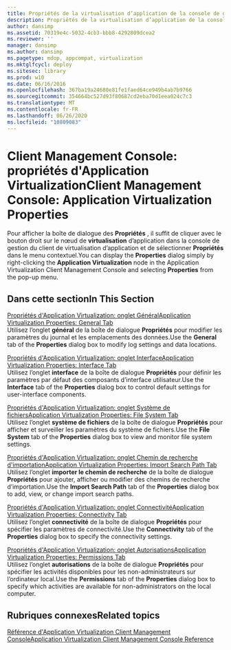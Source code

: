 ```yaml
---
title: Propriétés de la virtualisation d’application de la console de gestion des clients
description: Propriétés de la virtualisation d’application de la console de gestion des clients
author: dansimp
ms.assetid: 70319e4c-5032-4cb3-bbb8-4292809dcea2
ms.reviewer: ''
manager: dansimp
ms.author: dansimp
ms.pagetype: mdop, appcompat, virtualization
ms.mktglfcycl: deploy
ms.sitesec: library
ms.prod: w10
ms.date: 06/16/2016
ms.openlocfilehash: 367ba19a24680e81fe1faed64ce949b4ab7b9766
ms.sourcegitcommit: 354664bc527d93f80687cd2eba70d1eea024c7c3
ms.translationtype: MT
ms.contentlocale: fr-FR
ms.lasthandoff: 06/26/2020
ms.locfileid: "10809083"
---
```

# <span data-ttu-id="69169-103">Client Management Console: propriétés d'Application Virtualization</span><span class="sxs-lookup"><span data-stu-id="69169-103">Client Management Console: Application Virtualization Properties</span></span>


<span data-ttu-id="69169-104">Pour afficher la boîte de dialogue des **Propriétés** , il suffit de cliquer avec le bouton droit sur le nœud de **virtualisation** d’application dans la console de gestion du client de virtualisation d’application et de sélectionner **Propriétés** dans le menu contextuel.</span><span class="sxs-lookup"><span data-stu-id="69169-104">You can display the **Properties** dialog simply by right-clicking the **Application Virtualization** node in the Application Virtualization Client Management Console and selecting **Properties** from the pop-up menu.</span></span>

## <span data-ttu-id="69169-105">Dans cette section</span><span class="sxs-lookup"><span data-stu-id="69169-105">In This Section</span></span>


<a href="" id="application-virtualization-properties--general-tab"></a>[<span data-ttu-id="69169-106">Propriétés d'Application Virtualization: onglet Général</span><span class="sxs-lookup"><span data-stu-id="69169-106">Application Virtualization Properties: General Tab</span></span>](application-virtualization-properties-general-tab.md)  
<span data-ttu-id="69169-107">Utilisez l’onglet **général** de la boîte de dialogue **Propriétés** pour modifier les paramètres du journal et les emplacements des données.</span><span class="sxs-lookup"><span data-stu-id="69169-107">Use the **General** tab of the **Properties** dialog box to modify log settings and data locations.</span></span>

<a href="" id="application-virtualization-properties--interface-tab"></a>[<span data-ttu-id="69169-108">Propriétés d'Application Virtualization: onglet Interface</span><span class="sxs-lookup"><span data-stu-id="69169-108">Application Virtualization Properties: Interface Tab</span></span>](application-virtualization-properties-interface-tab.md)  
<span data-ttu-id="69169-109">Utilisez l’onglet **interface** de la boîte de dialogue **Propriétés** pour définir les paramètres par défaut des composants d’interface utilisateur.</span><span class="sxs-lookup"><span data-stu-id="69169-109">Use the **Interface** tab of the **Properties** dialog box to control default settings for user-interface components.</span></span>

<a href="" id="application-virtualization-properties--file-system-tab"></a>[<span data-ttu-id="69169-110">Propriétés d'Application Virtualization: onglet Système de fichiers</span><span class="sxs-lookup"><span data-stu-id="69169-110">Application Virtualization Properties: File System Tab</span></span>](application-virtualization-properties-file-system-tab.md)  
<span data-ttu-id="69169-111">Utilisez l’onglet **système de fichiers** de la boîte de dialogue **Propriétés** pour afficher et surveiller les paramètres du système de fichiers.</span><span class="sxs-lookup"><span data-stu-id="69169-111">Use the **File System** tab of the **Properties** dialog box to view and monitor file system settings.</span></span>

<a href="" id="application-virtualization-properties--import-search-path-tab"></a>[<span data-ttu-id="69169-112">Propriétés d'Application Virtualization: onglet Chemin de recherche d'importation</span><span class="sxs-lookup"><span data-stu-id="69169-112">Application Virtualization Properties: Import Search Path Tab</span></span>](application-virtualization-properties-import-search-path-tab.md)  
<span data-ttu-id="69169-113">Utilisez l’onglet **importer le chemin de recherche** de la boîte de dialogue **Propriétés** pour ajouter, afficher ou modifier des chemins de recherche d’importation.</span><span class="sxs-lookup"><span data-stu-id="69169-113">Use the **Import Search Path** tab of the **Properties** dialog box to add, view, or change import search paths.</span></span>

<a href="" id="application-virtualization-properties--connectivity-tab"></a>[<span data-ttu-id="69169-114">Propriétés d'Application Virtualization: onglet Connectivité</span><span class="sxs-lookup"><span data-stu-id="69169-114">Application Virtualization Properties: Connectivity Tab</span></span>](application-virtualization-properties-connectivity-tab.md)  
<span data-ttu-id="69169-115">Utilisez l’onglet **connectivité** de la boîte de dialogue **Propriétés** pour spécifier les paramètres de connectivité.</span><span class="sxs-lookup"><span data-stu-id="69169-115">Use the **Connectivity** tab of the **Properties** dialog box to specify the connectivity settings.</span></span>

<a href="" id="application-virtualization-properties--permissions-tab"></a>[<span data-ttu-id="69169-116">Propriétés d'Application Virtualization: onglet Autorisations</span><span class="sxs-lookup"><span data-stu-id="69169-116">Application Virtualization Properties: Permissions Tab</span></span>](application-virtualization-properties-permissions-tab.md)  
<span data-ttu-id="69169-117">Utilisez l’onglet **autorisations** de la boîte de dialogue **Propriétés** pour spécifier les activités disponibles pour les non-administrateurs sur l’ordinateur local.</span><span class="sxs-lookup"><span data-stu-id="69169-117">Use the **Permissions** tab of the **Properties** dialog box to specify which activities are available for non-administrators on the local computer.</span></span>

## <span data-ttu-id="69169-118">Rubriques connexes</span><span class="sxs-lookup"><span data-stu-id="69169-118">Related topics</span></span>


[<span data-ttu-id="69169-119">Référence d'Application Virtualization Client Management Console</span><span class="sxs-lookup"><span data-stu-id="69169-119">Application Virtualization Client Management Console Reference</span></span>](application-virtualization-client-management-console-reference.md)

 

 





